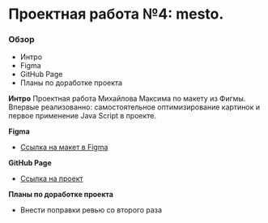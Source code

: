# Проектная работа №4: mesto.

### Обзор

* Интро
* Figma
* GitHub Page
* Планы по доработке проекта

**Интро**
Проектная работа Михайлова Максима по макету из Фигмы. Впервые реализованно:
самостоятельное оптимизирование картинок и первое применение Java Script в проекте.

**Figma**

* [Ссылка на макет в Figma](https://www.figma.com/file/2cn9N9jSkmxD84oJik7xL7/JavaScript.-Sprint-4?node-id=0%3A1)

**GitHub Page**

* [Ссылка на проект](https://neemaks.github.io/mesto/)

**Планы по доработке проекта**

* Внести поправки ревью со второго раза